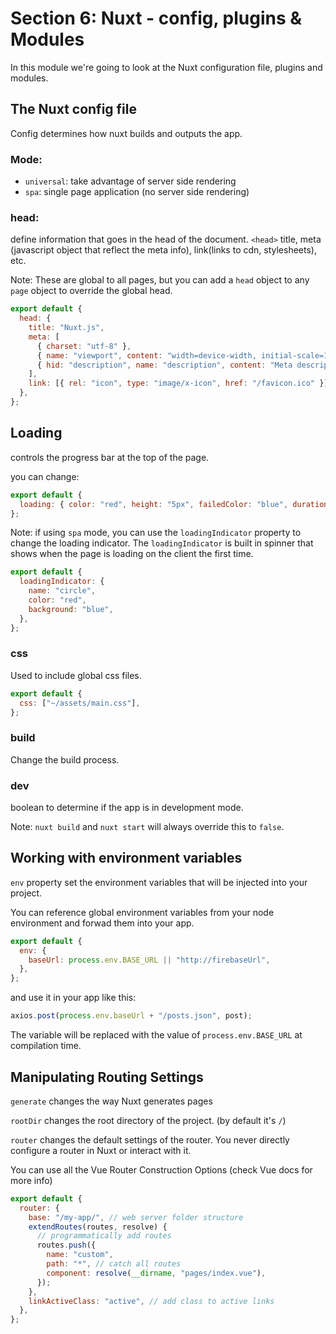 # Section 6: Nuxt - config, plugins & Modules

In this module we're going to look at the Nuxt configuration file, plugins and modules.

## The Nuxt config file

Config determines how nuxt builds and outputs the app.

### Mode:

- `universal`: take advantage of server side rendering
- `spa`: single page application (no server side rendering)

### head:

define information that goes in the head of the document.
`<head>`
title, meta (javascript object that reflect the meta info), link(links to cdn, stylesheets), etc.

Note:
These are global to all pages, but you can add a `head` object to any `page` object to override the global head.

```js
export default {
  head: {
    title: "Nuxt.js",
    meta: [
      { charset: "utf-8" },
      { name: "viewport", content: "width=device-width, initial-scale=1" },
      { hid: "description", name: "description", content: "Meta description" },
    ],
    link: [{ rel: "icon", type: "image/x-icon", href: "/favicon.ico" }],
  },
};
```

## Loading

controls the progress bar at the top of the page.

you can change:

```js
export default {
  loading: { color: "red", height: "5px", failedColor: "blue", duration: 5000 },
};
```

Note: if using `spa` mode, you can use the `loadingIndicator` property to change the loading indicator. The `loadingIndicator` is built in spinner that shows when the page is loading on the client the first time.

```js
export default {
  loadingIndicator: {
    name: "circle",
    color: "red",
    background: "blue",
  },
};
```

### css

Used to include global css files.

```js
export default {
  css: ["~/assets/main.css"],
};
```

### build

Change the build process.

### dev

boolean to determine if the app is in development mode.

Note: 
`nuxt build` and `nuxt start` will always override this to `false`.

## Working with environment variables

`env` property set the environment variables that will be injected into your project.

You can reference global environment variables from your node environment and forwad them into your app.

```js
export default {
  env: {
    baseUrl: process.env.BASE_URL || "http://firebaseUrl",
  },
};
```

and use it in your app like this:

```js
axios.post(process.env.baseUrl + "/posts.json", post);
```

The variable will be replaced with the value of `process.env.BASE_URL` at compilation time.

## Manipulating Routing Settings

`generate` changes the way Nuxt generates pages 

`rootDir` changes the root directory of the project. (by default it's `/`)

`router` changes the default settings of the router. You never directly configure a router in Nuxt or interact with it.

You can use all the Vue Router Construction Options (check Vue docs for more info)

```js
export default {
  router: {
    base: "/my-app/", // web server folder structure 
    extendRoutes(routes, resolve) {
      // programmatically add routes
      routes.push({
        name: "custom",
        path: "*", // catch all routes
        component: resolve(__dirname, "pages/index.vue"),
      });
    },
    linkActiveClass: "active", // add class to active links
  },
};
```
 





